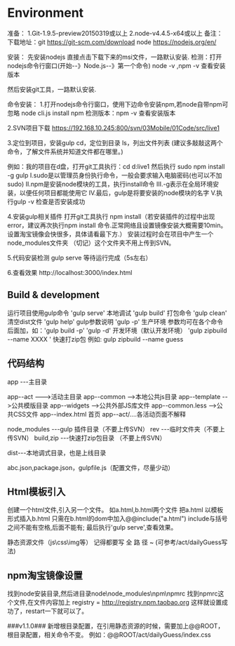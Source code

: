 # Environment
准备：
1.Git-1.9.5-preview20150319或以上
2.node-v4.4.5-x64或以上
备注：下载地址：git https://git-scm.com/download
              node https://nodejs.org/en/

安装：
先安装nodejs 直接点击下载下来的msi文件，一路默认安装.
检测：打开nodejs命令行窗口(开始--》Node.js--》第一个命令) node -v ,npm -v 查看安装版本

然后安装git工具，一路默认安装.

命令安装：
1.打开nodejs命令行窗口，使用下边命令安装npm,若node自带npm可忽略
node cli.js install npm
检测版本：npm -v 查看安装版本

2.SVN项目下载
https://192.168.10.245:800/svn/03Mobile/01Code/src/live1

3.定位到项目，安装gulp
cd，定位到目录
ls，列出文件列表
(建议多敲敲这两个命令，了解文件系统并知道文件都在哪里。)

例如：我的项目在d盘，打开git工具执行：cd d:live1
然后执行 sudo npm install -g gulp
I.sudo是以管理员身份执行命令，一般会要求输入电脑密码(也可以不加sudo)
II.npm是安装node模块的工具，执行install命令
III.-g表示在全局环境安装，以便任何项目都能使用它
IV.最后，gulp是将要安装的node模块的名字
V.执行gulp -v 检查是否安装成功

4.安装gulp相关插件
打开git工具执行 npm install（若安装插件的过程中出现error，建议再次执行npm install 命令.正常网络且设置镜像安装大概需要10min。设置淘宝镜像会快很多，具体请看最下方.）
安装过程时会在项目中产生一个node_modules文件夹
（切记）这个文件夹不用上传到SVN。

5.代码安装检测
gulp serve 等待运行完成（5s左右）

6.查看效果
http://localhost:3000/index.html

## Build & development

运行项目使用gulp命令
 'gulp serve' 本地调试
 'gulp build' 打包命令
 'gulp clean' 清空dist文件
 'gulp help'	gulp参数说明
 'gulp -p'		生产环境 参数均可在各个命令后面加，如：'gulp build -p'
 'gulp -d'		开发环境（默认开发环境）
 'gulp zipbuild --name XXXX '      快速打zip包 例如: gulp zipbuild --name guess


##  代码结构
app ---主目录

app--act  --->活动主目录
app--common  -->本地公共js目录
app--template  -->公共模版目录
app--widgets   -->公共外部JS库文件
app--common.less  -->公共CSS文件
app--index.html 首页
app--act/....各活动页面不解释

node_modules  ---gulp 插件目录（不要上传SVN）
rev ---临时文件夹（不要上传SVN）
build,zip  ---快速打zip包目录 （不要上传SVN）

dist---本地调式目录，也是上线目录

abc.json,package.json，gulpfile.js（配置文件，尽量少动）

## Html模板引入
创建一个html文件,引入另一个文件。
如a.html,b.html两个文件
把a.html 以模板形式插入b.html
只需在b.html的dom中加入@@include("a.html") include与括号之间不能有空格,后面不能有;
最后执行'gulp serve',查看效果。

静态资源文件（js\css\img等）
记得都要写   全   路    径    ~
(可参考/act/dailyGuess写法)


## npm淘宝镜像设置
找到node安装目录,然后进目录node\node_modules\npm\npmrc
找到npmrc这个文件,在文件内容加上
registry = http://registry.npm.taobao.org
这样就设置成功了，restart一下就可以了。

###v1.1.0###
新增根目录配置，在引用静态资源的时候，需要加上@@ROOT，根目录配置，相关命令不变。
例如：@@ROOT/act/dailyGuess/index.css 
